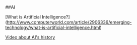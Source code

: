##AI

[What is Artificial Intelligence?] (http://www.computerworld.com/article/2906336/emerging-technology/what-is-artificial-intelligence.html)

[Video about AI's history](http://a16z.com/2016/06/10/ai-deep-learning-machines/)